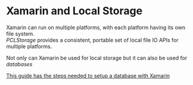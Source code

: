
# Xamarin and Local Storage

Xamarin can run on multiple platforms, with each platform having its own file system.   
*PCLStorage* provides a consistent, portable set of local file IO APIs for multiple platforms. 

Not only can Xamarin be used for local storage but it can also be used for *databases*

[This guide has the steps needed to setup a database with Xamarin](https://docs.microsoft.com/en-us/xamarin/xamarin-forms/data-cloud/data/databases)
